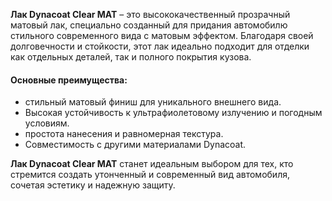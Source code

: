 **Лак Dynacoat Clear MAT** – это высококачественный прозрачный матовый лак, специально созданный для придания автомобилю стильного современного вида с матовым эффектом. Благодаря своей долговечности и стойкости, этот лак идеально подходит для отделки как отдельных деталей, так и полного покрытия кузова.

#### Основные преимущества:

- стильный матовый финиш для уникального внешнего вида.
- Высокая устойчивость к ультрафиолетовому излучению и погодным условиям.
- простота нанесения и равномерная текстура.
- Совместимость с другими материалами Dynacoat.

**Лак Dynacoat Clear MAT** станет идеальным выбором для тех, кто стремится создать утонченный и современный вид автомобиля, сочетая эстетику и надежную защиту.

